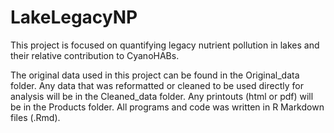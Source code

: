 # LakeLegacyNP
This project is focused on quantifying legacy nutrient pollution in lakes and their relative contribution to CyanoHABs.

The original data used in this project can be found in the Original_data folder. Any data that was reformatted or cleaned to be used directly for analysis will be in the Cleaned_data folder. Any printouts (html or pdf) will be in the Products folder. All programs and code was written in R Markdown files (.Rmd). 
